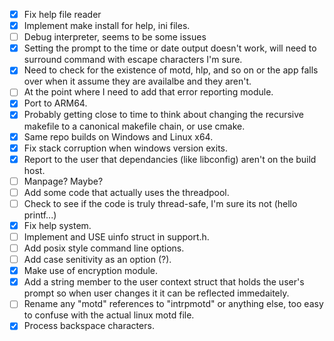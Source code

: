- [X] Fix help file reader
- [X] Implement make install for help, ini files.
- [ ] Debug interpreter, seems to be some issues
- [X] Setting the prompt to the time or date output doesn't work, will need to surround command with escape characters I'm sure.
- [X] Need to check for the existence of motd, hlp, and so on or the app falls over when it assume they are availalbe and they aren't.
- [ ] At the point where I need to add that error reporting module.
- [X] Port to ARM64.
- [X] Probably getting close to time to think about changing the recursive makefile to a canonical makefile chain, or use cmake.
- [X] Same repo builds on Windows and Linux x64.
- [X] Fix stack corruption when windows version exits.
- [X] Report to the user that dependancies (like libconfig) aren't on the build host.
- [ ] Manpage? Maybe?
- [ ] Add some code that actually uses the threadpool.
- [ ] Check to see if the code is truly thread-safe, I'm sure its not (hello printf...)
- [X] Fix help system.
- [ ] Implement and USE uinfo struct in support.h.
- [ ] Add posix style command line options.
- [ ] Add case senitivity as an option (?).
- [X] Make use of encryption module.
- [X] Add a string member to the user context struct that holds the user's prompt so when user changes it it can be reflected immedaitely.
- [ ] Rename any "motd" references to "intrpmotd" or anything else, too easy to confuse with the actual linux motd file.
- [X] Process backspace characters.
